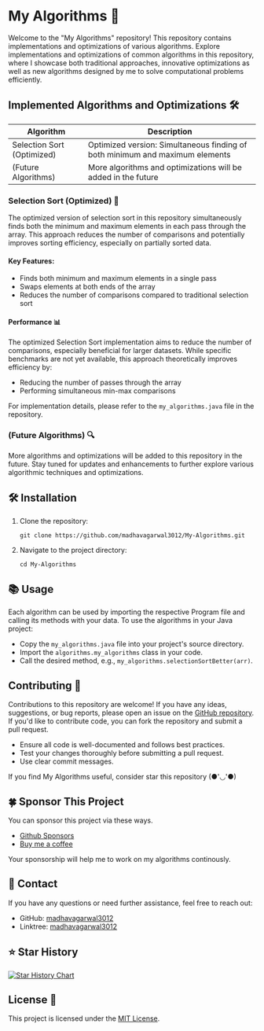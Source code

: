 # My Algorithms 🧮

Welcome to the "My Algorithms" repository! This repository contains implementations and optimizations of various algorithms. Explore implementations and optimizations of common algorithms in this repository, where I showcase both traditional approaches, innovative optimizations as well as new algorithms designed by me to solve computational problems efficiently.

## Implemented Algorithms and Optimizations 🛠️

| Algorithm           | Description                                                                 |
|---------------------|-----------------------------------------------------------------------------|
| Selection Sort (Optimized) | Optimized version: Simultaneous finding of both minimum and maximum elements |
| (Future Algorithms) | More algorithms and optimizations will be added in the future               |

### Selection Sort (Optimized) 🚀

The optimized version of selection sort in this repository simultaneously finds both the minimum and maximum elements in each pass through the array. This approach reduces the number of comparisons and potentially improves sorting efficiency, especially on partially sorted data.

#### Key Features:
- Finds both minimum and maximum elements in a single pass
- Swaps elements at both ends of the array
- Reduces the number of comparisons compared to traditional selection sort

#### Performance 📊
The optimized Selection Sort implementation aims to reduce the number of comparisons, especially beneficial for larger datasets. While specific benchmarks are not yet available, this approach theoretically improves efficiency by:

- Reducing the number of passes through the array
- Performing simultaneous min-max comparisons

For implementation details, please refer to the `my_algorithms.java` file in the repository.

### (Future Algorithms) 🔍

More algorithms and optimizations will be added to this repository in the future. Stay tuned for updates and enhancements to further explore various algorithmic techniques and optimizations.


## 🛠️ Installation

1. Clone the repository:
   ```
   git clone https://github.com/madhavagarwal3012/My-Algorithms.git
   ```

2. Navigate to the project directory:
   ```
   cd My-Algorithms
   ```

## 📚 Usage

Each algorithm can be used by importing the respective Program file and calling its methods with your data.
To use the algorithms in your Java project:

- Copy the `my_algorithms.java` file into your project's source directory.
- Import the `algorithms.my_algorithms` class in your code.
- Call the desired method, e.g., `my_algorithms.selectionSortBetter(arr)`.

## Contributing 🤝

Contributions to this repository are welcome! If you have any ideas, suggestions, or bug reports, please open an issue on the [GitHub repository](https://github.com/madhavagarwal3012/My-Algorithms/issues). If you'd like to contribute code, you can fork the repository and submit a pull request.

- Ensure all code is well-documented and follows best practices.
- Test your changes thoroughly before submitting a pull request.
- Use clear commit messages.

If you find My Algorithms useful, consider star this repository (●'◡'●)

## 🍀 Sponsor This Project

You can sponsor this project via these ways.

+ [Github Sponsors](https://github.com/sponsors/madhavagarwal3012)
+ [Buy me a coffee](https://buymeacoffee.com/madhavagarwal3012)

Your sponsorship will help me to work on my algorithms continously.

## 📧 Contact

If you have any questions or need further assistance, feel free to reach out:

- GitHub: [madhavagarwal3012](https://github.com/madhavagarwal3012)
- Linktree: [madhavagarwal3012](https://linktr.ee/madhavagarwal3012)

## ⭐ Star History

[![Star History Chart](https://api.star-history.com/svg?repos=madhavagarwal3012/My-Algorithms&type=Date)](https://star-history.com/#madhavagarwal3012/My-Algorithms&Date)

## License 📄

This project is licensed under the [MIT License](LICENSE).
